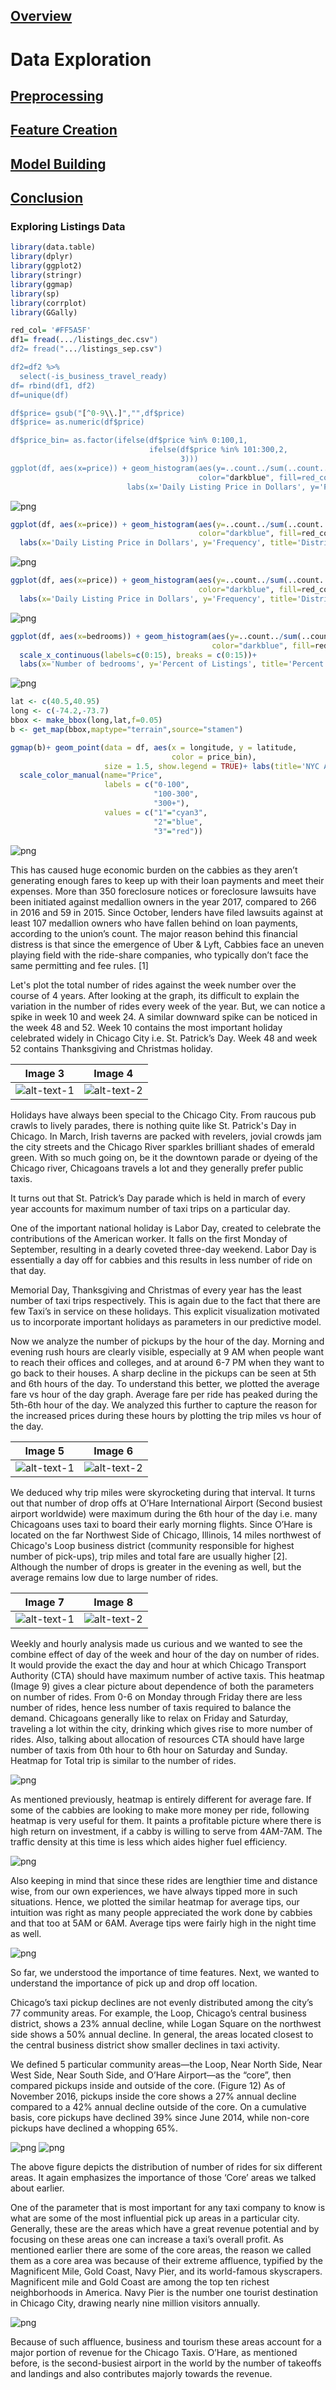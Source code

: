 ## [Overview](../index.md)

# Data Exploration

## [Preprocessing](../preprocessing/cleaning.md)

## [Feature Creation](../feature_creation/features.md)

## [Model Building](../model_building/model.md)

## [Conclusion](../conclusion/conclusion.md)

### Exploring Listings Data

```R
library(data.table)
library(dplyr)
library(ggplot2)
library(stringr)
library(ggmap)
library(sp)
library(corrplot)
library(GGally)

red_col= '#FF5A5F'
df1= fread(.../listings_dec.csv")
df2= fread(".../listings_sep.csv")

df2=df2 %>% 
  select(-is_business_travel_ready)
df= rbind(df1, df2)
df=unique(df)

df$price= gsub("[^0-9\\.]","",df$price)
df$price= as.numeric(df$price)

df$price_bin= as.factor(ifelse(df$price %in% 0:100,1,
                               ifelse(df$price %in% 101:300,2,
                                      3)))
ggplot(df, aes(x=price)) + geom_histogram(aes(y=..count../sum(..count..)),
                                          color="darkblue", fill=red_col,bins = 50)+
                          labs(x='Daily Listing Price in Dollars', y='Frequency', title='Distribution of Listing Prices: All Data')
```

![png](images/price_all.png)

```R
ggplot(df, aes(x=price)) + geom_histogram(aes(y=..count../sum(..count..)),
                                          color="darkblue", fill=red_col,bins = 50)+ xlim(0,1000)+
  labs(x='Daily Listing Price in Dollars', y='Frequency', title='Distribution of Listing Prices: $0 - $1000')

```
![png](images/price_1000.png)

```R
ggplot(df, aes(x=price)) + geom_histogram(aes(y=..count../sum(..count..)),
                                          color="darkblue", fill=red_col,bins = 50)+ xlim(0,300)+
  labs(x='Daily Listing Price in Dollars', y='Frequency', title='Distribution of Listing Prices: $0 - $300')
```
![png](images/price_300.png)

```R
ggplot(df, aes(x=bedrooms)) + geom_histogram(aes(y=..count../sum(..count..)),
                                             color="darkblue", fill=red_col, bins = 50)+ 
  scale_x_continuous(labels=c(0:15), breaks = c(0:15))+
  labs(x='Number of bedrooms', y='Percent of Listings', title='Percent of Listings by bedroom')

```
![png](images/bedroom.png)
```R
lat <- c(40.5,40.95)
long <- c(-74.2,-73.7)
bbox <- make_bbox(long,lat,f=0.05)
b <- get_map(bbox,maptype="terrain",source="stamen")

ggmap(b)+ geom_point(data = df, aes(x = longitude, y = latitude,
                                    color = price_bin), 
                     size = 1.5, show.legend = TRUE)+ labs(title='NYC Airbnb Listings', x= 'Longitude', y='Latitude')+
  scale_color_manual(name="Price", 
                     labels = c("0-100", 
                                "100-300", 
                                "300+"), 
                     values = c("1"="cyan3", 
                                "2"="blue", 
                                "3"="red"))
```
![png](images/map.png)

This has caused huge economic burden on the cabbies as they aren’t generating enough fares to keep up with their loan payments and meet their expenses. More than 350 foreclosure notices or foreclosure lawsuits have been initiated against medallion owners in the year 2017, compared to 266 in 2016 and 59 in 2015. Since October, lenders have filed lawsuits against at least 107 medallion owners who have fallen behind on loan payments, according to the union’s count. The major reason behind this financial distress is that since the emergence of Uber & Lyft, Cabbies face an uneven playing field with the ride-share companies, who typically don’t face the same permitting and fee rules. [1]

Let's plot the total number of rides against the week number over the course of 4 years. After looking at the graph, its difficult to explain the variation in the number of rides every week of the year. But, we can notice a spike in week 10 and week 24. A similar downward spike can be noticed in the week 48 and 52. Week 10 contains the most important holiday celebrated widely in Chicago City i.e. St. Patrick’s Day. Week 48 and week 52 contains Thanksgiving and Christmas holiday.

Image 3                    |  Image 4
:-------------------------:|:-------------------------:
![alt-text-1](images/chicago_3.png)  |  ![alt-text-2](images/chicago_4.png) 

Holidays have always been special to the Chicago City. From raucous pub crawls to lively parades, there is nothing quite like St. Patrick's Day in Chicago. In March, Irish taverns are packed with revelers, jovial crowds jam the city streets and the Chicago River sparkles brilliant shades of emerald green. With so much going on, be it the downtown parade or dyeing of the Chicago river, Chicagoans travels a lot and they generally prefer public taxis.

It turns out that St. Patrick’s Day parade which is held in march of every year accounts for maximum number of taxi trips on a particular day.

One of the important national holiday is Labor Day, created to celebrate the contributions of the American worker. It falls on the first Monday of September, resulting in a dearly coveted three-day weekend. Labor Day is essentially a day off for cabbies and this results in less number of ride on that day.

Memorial Day, Thanksgiving and Christmas of every year has the least number of taxi trips respectively. This is again due to the fact that there are few Taxi’s in service on these holidays. This explicit visualization motivated us to incorporate important holidays as parameters in our predictive model. 
 

Now we analyze the number of pickups by the hour of the day. Morning and evening rush hours are clearly visible, especially at 9 AM when people want to reach their offices and colleges, and at around 6-7 PM when they want to go back to their houses. A sharp decline in the pickups can be seen at 5th and 6th hours of the day. To understand this better, we plotted the average fare vs hour of the day graph. Average fare per ride has peaked during the 5th-6th hour of the day. We analyzed this further to capture the reason for the increased prices during these hours by plotting the trip miles vs hour of the day. 

Image 5                    |  Image 6
:-------------------------:|:-------------------------:
![alt-text-1](images/chicago_5.png)  |  ![alt-text-2](images/chicago_6.png)

We deduced why trip miles were skyrocketing during that interval. It turns out that number of drop offs at O’Hare International Airport (Second busiest airport worldwide) were maximum during the 6th hour of the day i.e. many Chicagoans uses taxi to board their early morning flights. Since O’Hare is located on the far Northwest Side of Chicago, Illinois, 14 miles northwest of Chicago's Loop business district (community responsible for highest number of pick-ups), trip miles and total fare are usually higher [2]. Although the number of drops is greater in the evening as well, but the average remains low due to large number of rides. 

Image 7                    |  Image 8
:-------------------------:|:-------------------------:
![alt-text-1](images/chicago_7.png)  |  ![alt-text-2](images/chicago_8.png)

Weekly and hourly analysis made us curious and we wanted to see the combine effect of day of the week and hour of the day on number of rides. It would provide the exact the day and hour at which Chicago Transport Authority (CTA) should have maximum number of active taxis. This heatmap (Image 9) gives a clear picture about dependence of both the parameters on number of rides. From 0-6 on Monday through Friday there are less number of rides, hence less number of taxis required to balance the demand. Chicagoans generally like to relax on Friday and Saturday, traveling a lot within the city, drinking which gives rise to more number of rides. Also, talking about allocation of resources CTA should have large number of taxis from 0th hour to 6th hour on Saturday and Sunday. Heatmap for Total trip is similar to the number of rides.

![png](images/chicago_9.png)

As mentioned previously, heatmap is entirely different for average fare. If some of the cabbies are looking to make more money per ride, following heatmap is very useful for them. It paints a profitable picture where there is high return on investment, if a cabby is willing to serve from 4AM-7AM. The traffic density at this time is less which aides higher fuel efficiency.

![png](images/chicago_10.png)

Also keeping in mind that since these rides are lengthier time and distance wise, from our own experiences, we have always tipped more in such situations. Hence, we plotted the similar heatmap for average tips, our intuition was right as many people appreciated the work done by cabbies and that too at 5AM or 6AM. Average tips were fairly high in the night time as well.

![png](images/chicago_11.png)

So far, we understood the importance of time features. Next, we wanted to understand the importance of pick up and drop off location.

Chicago’s taxi pickup declines are not evenly distributed among the city’s 77 community areas. For example, the Loop, Chicago’s central business district, shows a 23% annual decline, while Logan Square on the northwest side shows a 50% annual decline. In general, the areas located closest to the central business district show smaller declines in taxi activity.

We defined 5 particular community areas—the Loop, Near North Side, Near West Side, Near South Side, and O’Hare Airport—as the “core”, then compared pickups inside and outside of the core. (Figure 12) As of November 2016, pickups inside the core shows a 27% annual decline compared to a 42% annual decline outside of the core. On a cumulative basis, core pickups have declined 39% since June 2014, while non-core pickups have declined a whopping 65%.

![png](images/chicago_12.png)
![png](images/chicago_13.png)

The above figure depicts the distribution of number of rides for six different areas. It again emphasizes the importance of those ‘Core’ areas we talked about earlier.




One of the parameter that is most important for any taxi company to know is what are some of the most influential pick up areas in a particular city. Generally, these are the areas which have a great revenue potential and by focusing on these areas one can increase a taxi’s overall profit. As mentioned earlier there are some of the core areas, the reason we called them as a core area was because of their extreme affluence, typified by the Magnificent Mile, Gold Coast, Navy Pier, and its world-famous skyscrapers. Magnificent mile and Gold Coast are among the top ten richest neighborhoods in America. Navy Pier is the number one tourist destination in Chicago City, drawing nearly nine million visitors annually.

![png](images/chicago_14.png)

Because of such affluence, business and tourism these areas account for a major portion of revenue for the Chicago Taxis. O’Hare, as mentioned before, is the second-busiest airport in the world by the number of takeoffs and landings and also contributes majorly towards the revenue.

